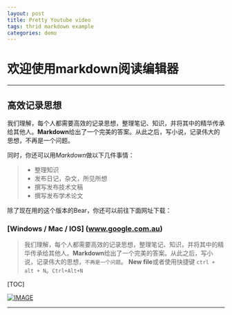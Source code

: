 ```yaml
---
layout: post
title: Pretty Youtube video
tags: thrid markdown example
categories: demo
---
```


# 欢迎使用markdown阅读编辑器
- - - -

## 高效记录思想
我们理解，每个人都需要高效的记录思想，整理笔记、知识，并将其中的精华传承给其他人。**Markdown**给出了一个完美的答案。从此之后，写小说，记录伟大的思想，不再是一个问题。

同时，你还可以用*Markdown*做以下几件事情：

> *  整理知识  
> *  发布日记，杂文，所见所想  
> *  撰写发布技术文稿  
> *  撰写发布学术论文  

除了现在用的这个版本的Bear，你还可以前往下面网址下载：
### [Windows / Mac / IOS] (www.google.com.au)

> 我们理解，每个人都需要高效的记录思想，整理笔记、知识，并将其中的精华传承给其他人。**Markdown**给出了一个完美的答案。从此之后，写小说，记录伟大的思想，`不再是一个问题`。<i class="icon-file"></i> **New file**或者使用快捷键 `ctrl + alt + N`。`Ctrl+Alt+N`  

[TOC]

[![IMAGE](https://ichef.bbci.co.uk/news/640/cpsprodpb/172FF/production/_110957949_27aeb6ba-73c3-4c71-86bf-e885d7711975.jpg)](https://www.youtube.com/watch?v=_dOScqFcrD8)



- - - -
